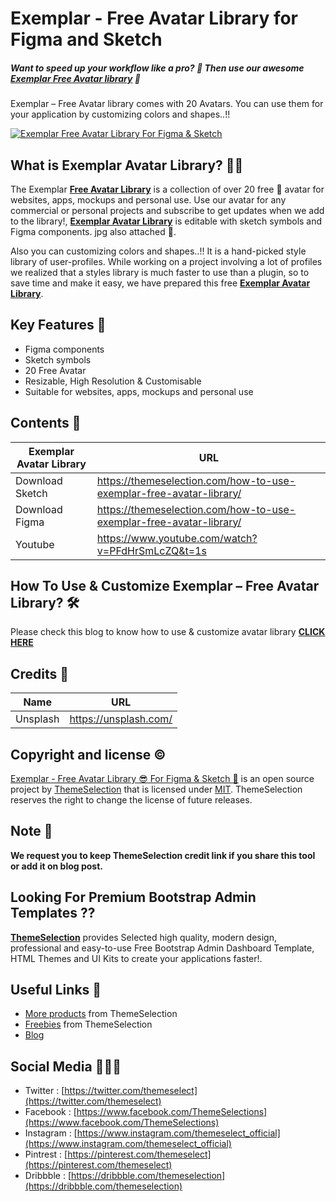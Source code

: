 # Exemplar - Free Avatar Library for Figma and Sketch
##### Want to speed up your workflow like a pro? 🚀 Then use our awesome **[Exemplar Free Avatar library](https://themeselection.com/how-to-use-exemplar-free-avatar-library/)** 🤩
Exemplar – Free Avatar library comes with 20 Avatars. You can use them for your application by customizing colors and shapes..!!


[![Exemplar Free Avatar Library For Figma & Sketch](https://i.imgur.com/KvSSOvj.jpg)](https://themeselection.com/products/exemplar-free-avatar-library-for-figma-and-sketch/)

## What is Exemplar Avatar Library? 🤟🏻

The Exemplar **[Free Avatar Library](https://themeselection.com/how-to-use-exemplar-free-avatar-library/)** is a collection of over 20 free 🤩 avatar for websites, apps, mockups and personal use. Use our avatar for any commercial or personal projects and subscribe to get updates when we add to the library!, **[Exemplar Avatar Library](https://themeselection.com/how-to-use-exemplar-free-avatar-library/)** is editable with sketch symbols and Figma components. jpg also attached 🥳.

Also you can customizing colors and shapes..!! It is a hand-picked style library of user-profiles. While working on a project involving a lot of profiles we realized that a styles library is much faster to use than a plugin, so to save time and make it easy, we have prepared this free **[Exemplar Avatar Library](https://themeselection.com/how-to-use-exemplar-free-avatar-library/)**.


## Key Features 🚀

- Figma components
- Sketch symbols
- 20 Free Avatar
- Resizable, High Resolution & Customisable
- Suitable for websites, apps, mockups and personal use


## Contents 🤩


| Exemplar Avatar Library | URL |
|--|--|
| Download Sketch | https://themeselection.com/how-to-use-exemplar-free-avatar-library/ |
| Download Figma | https://themeselection.com/how-to-use-exemplar-free-avatar-library/ |
| Youtube | https://www.youtube.com/watch?v=PFdHrSmLcZQ&t=1s |

## How To Use & Customize Exemplar – Free Avatar Library? 🛠

Please check this blog to know how to use & customize avatar library **[CLICK HERE](https://themeselection.com/how-to-use-exemplar-free-avatar-library/)**


## Credits 🤘
| Name | URL |
|--|--|
| Unsplash | https://unsplash.com/ |

## Copyright and license ©

[Exemplar - Free Avatar Library 😎 For Figma & Sketch 🎉](https://themeselection.com/how-to-use-exemplar-free-avatar-library/) is an open source project by [ThemeSelection](https://themeselection.com) that is licensed under [MIT](http://opensource.org/licenses/MIT). ThemeSelection reserves the right to change the license of future releases.

## Note 📒

**We request you to keep ThemeSelection credit link if you share this tool or add it on blog post.**

## Looking For Premium Bootstrap Admin Templates ??

**[ThemeSelection](https://themeselection.com/)** provides Selected high quality, modern design, professional and easy-to-use Free Bootstrap Admin Dashboard Template, HTML Themes and UI Kits to create your applications faster!.

## Useful Links 🔗


* [More products](https://themeselection.com/products/) from ThemeSelection
* [Freebies](https://themeselection.com/products/category/freebies/) from ThemeSelection
* [Blog](https://themeselection.com/blog/)

## Social Media 👩🏻‍💻

* Twitter : [https://twitter.com/themeselect](https://twitter.com/themeselect)
* Facebook : [https://www.facebook.com/ThemeSelections](https://www.facebook.com/ThemeSelections)
* Instagram : [https://www.instagram.com/themeselect_official](https://www.instagram.com/themeselect_official)
* Pintrest : [https://pinterest.com/themeselect](https://pinterest.com/themeselect)
* Dribbble : [https://dribbble.com/themeselection](https://dribbble.com/themeselection)
